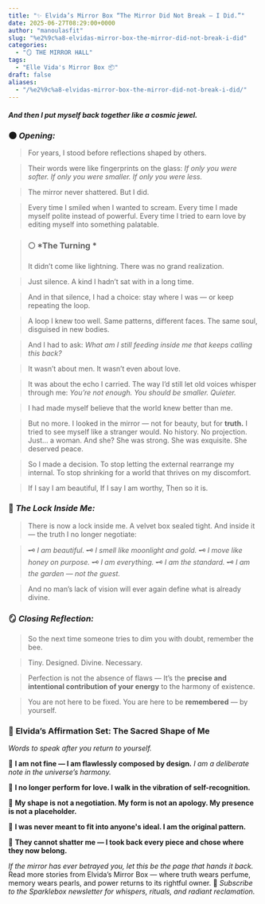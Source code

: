 ```yaml
---
title: "✨ Elvida’s Mirror Box “The Mirror Did Not Break — I Did.”"
date: 2025-06-27T08:29:00+0000
author: "manoulasfit"
slug: "%e2%9c%a8-elvidas-mirror-box-the-mirror-did-not-break-i-did"
categories:
  - "🪞 THE MIRROR HALL"
tags:
  - "Elle Vida's Mirror Box 📦"
draft: false
aliases:
  - "/%e2%9c%a8-elvidas-mirror-box-the-mirror-did-not-break-i-did/"
---
```

#### *And then I put myself back together like a cosmic jewel.*

### 🌑 *Opening:*

> For years, I stood before reflections shaped by others.

> 
> 
> 
> Their words were like fingerprints on the glass:
*If only you were softer.*
*If only you were smaller.*
*If only you were less.*

> 
> 
> 
> The mirror never shattered.
But I did.

> 
> 
> 
> Every time I smiled when I wanted to scream.
Every time I made myself polite instead of powerful.
Every time I tried to earn love by editing myself into something palatable.

> 
> 
> 
> ### 🌕 *The Turning *
> 
> 
> 
> 
> It didn’t come like lightning.
There was no grand realization.

> 
> 
> 
> Just silence.
A kind I hadn’t sat with in a long time.

> 
> 
> 
> And in that silence, I had a choice:
stay where I was — or keep repeating the loop.

> 
> 
> 
> A loop I knew too well.
Same patterns, different faces.
The same soul, disguised in new bodies.

> 
> 
> 
> And I had to ask:
*What am I still feeding inside me
that keeps calling this back?*

> 
> 
> 
> It wasn’t about men.
It wasn’t even about love.

> 
> 
> 
> It was about the echo I carried.
The way I’d still let old voices whisper through me:
*You’re not enough.*
*You should be smaller.*
*Quieter.*

> 
> 
> 
> I had made myself believe that the world knew better than me.

> 
> 
> 
> But no more.
I looked in the mirror — not for beauty,
but for **truth.**
I tried to see myself like a stranger would.
No history. No projection. Just… a woman.
And she?
She was strong.
She was exquisite.
She deserved peace.

> 
> 
> 
> So I made a decision.
To stop letting the external rearrange my internal.
To stop shrinking for a world that thrives on my discomfort.

> 
> 
> 
> If I say I am beautiful,
If I say I am worthy,
Then so it is.

### 🔐 *The Lock Inside Me:*

> There is now a lock inside me.
A velvet box sealed tight.
And inside it — the truth I no longer negotiate:

> 
> 
> 
> 🗝 *I am beautiful.*
🗝 *I smell like moonlight and gold.*
🗝 *I move like honey on purpose.*
🗝 *I am everything.*
🗝 *I am the standard.*
🗝 *I am the garden — not the guest.*

> 
> 
> 
> And no man’s lack of vision will ever again define what is already divine.

### 🪞 *Closing Reflection:*

> So the next time someone tries to dim you with doubt,
remember the bee.

> 
> 
> 
> Tiny. Designed. Divine.
Necessary.

> 
> 
> 
> Perfection is not the absence of flaws —
It’s the **precise and intentional contribution of your energy** to the harmony of existence.

> 
> 
> 
> You are not here to be fixed.
You are here to be **remembered** — by yourself.

### 🌸 **Elvida’s Affirmation Set: The Sacred Shape of Me**

*Words to speak after you return to yourself.*

🔹 **I am not fine — I am flawlessly composed by design.**
*I am a deliberate note in the universe’s harmony.* 

🔹 **I no longer perform for love. I walk in the vibration of self-recognition.**

🔹 **My shape is not a negotiation. My form is not an apology. My presence is not a placeholder.**

🔹 **I was never meant to fit into anyone's ideal. I am the original pattern.**

🔹 **They cannot shatter me — I took back every piece and chose where they now belong.**

*If the mirror has ever betrayed you, let this be the page that hands it back.*
Read more stories from Elvida’s Mirror Box — where truth wears perfume, memory wears pearls, and power returns to its rightful owner.
🌹 *Subscribe to the Sparklebox newsletter for whispers, rituals, and radiant reclamation.*